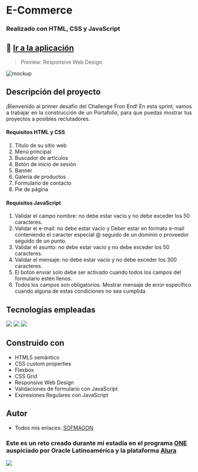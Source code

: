 # E-Commerce

### Realizado con HTML, CSS y JavaScript

## 🚀 [Ir a la aplicación]()

> Preview: Responsive Web Design

![mockup]()

## Descripción del proyecto
<p align="justify">
¡Bienvenido al primer desafío del Challenge Fron End! En esta sprint, vamos a trabajar en la construcción de un Portafolio, para que puedas mostrar tus proyectos a posibles reclutadores.
</p>

#### Requisitos HTML y CSS
1. Título de su sitio web
2. Menú principal
3. Buscador de artículos
4. Botón de inicio de sesión
5. Banner
6. Galería de productos
7. Formulario de contacto
8. Pie de página

#### Requisitos JavaScript
1. Validar el campo nombre: no debe estar vacío y no debe exceder los 50 caracteres.
2. Validar el e-mail: no debe estar vacío y Deber estar en formato e-mail conteniendo el caracter especial @ seguido de un dominio o proveedor seguido de un punto.
3. Validar el asunto: no debe estar vacío y no debe exceder los 50 caracteres.
4. Validar el mensaje: no debe estar vacío y no debe exceder los 300 caracteres.
5. El botón enviar solo debe ser activado cuando todos los campos del formulario estén llenos.
6. Todos los campos son obligatorios. Mostrar mensaje de error específico cuando alguna de estas condiciones no sea cumplida


## Tecnologías empleadas
<div>
	<img src="https://img.shields.io/badge/HTML5-E34F26?style=for-the-badge&logo=html5&logoColor=white">
	<img src="https://img.shields.io/badge/CSS3-1572B6?style=for-the-badge&logo=css3&logoColor=white">
	<img src="https://img.shields.io/badge/JavaScript-F7DF1E?style=for-the-badge&logo=javascript&logoColor=black">
</div>

## Construido con
- HTML5 semántico
- CSS custom properties
- Flexbox
- CSS Grid
- Responsive Web Design
- Validaciones de formulario con JavaScript
- Expresiones Regulares con JavaScript

## Autor
- Todos mis enlaces: [SOFMAGON](https://beacons.ai/sofmagon)

### **Este es un reto creado durante mi estadía en el programa [ONE](https://www.oracle.com/mx/education/oracle-next-education/) auspiciado por Oracle Latinoamérica y la plataforma [Alura](https://www.aluracursos.com)**

![](https://i.ibb.co/qkSRHGP/one-alura.jpg) 

